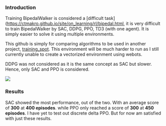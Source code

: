 ### Introduction

Training BipedalWalker is considered a [difficult task](https://ctmakro.github.io/site/on_learning/rl/bipedal.html, it is very difficult to train BipedalWalker by SAC, DDPG, PPO, TD3 (with one agent). It is simply easier to solve it using multiple environments.

This github is simply for comparing algorithms to be used in another project, [training_spot](https://github.com/chngdickson/training_spot). This environment will be much harder to run as I still currently unable to create a vectorized environment using webots.

DDPG was not considered as it is the same concept as SAC but slower. Hence, only SAC and PPO is considered.

![](images/bwalker.png)

### Results
SAC showed the most performance, out of the two. With an average score of **300** at **400 episodes**. while PPO only reached a score of **300** at **450 episodes**.
I have yet to test out discrete delta PPO. But for now am satisfied with just these results.
